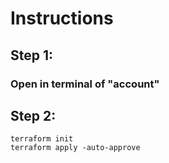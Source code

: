 # Instructions

## Step 1:
### Open in terminal of "account"

## Step 2:
```
terraform init
terraform apply -auto-approve
```